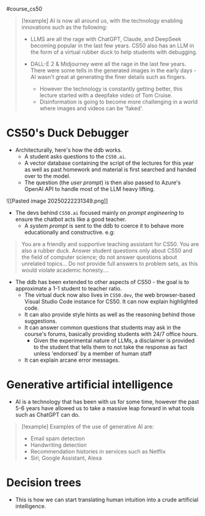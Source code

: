 #course_cs50 

> [!example]
> AI is now all around us, with the technology enabling innovations such as the following:
> 
> - LLMS are all the rage with ChatGPT, Claude, and DeepSeek becoming popular in the last few years. CS50 also has an LLM in the form of a virtual rubber duck to help students with debugging.
>   
> - DALL-E 2 & Midjourney were all the rage in the last few years. There were some tells in the generated images in the early days - AI wasn't great at generating the finer details such as fingers.
>     - However the technology is constantly getting better, this lecture started with a deepfake video of Tom Cruise.
>     - Disinformation is going to become more challenging in a world where images and videos can be 'faked'.

# CS50's Duck Debugger

- Architecturally, here's how the ddb works.
    - A student asks questions to the `CS50.ai`.
    - A vector database containing the script of the lectures for this year as well as past homework and material is first searched and handed over to the model.
    - The question (the *user prompt*) is then also passed to Azure's OpenAI API to handle most of the LLM heavy lifting.

![[Pasted image 20250222231349.png]]

- The devs behind `CS50.ai` focused mainly on *prompt engineering* to ensure the chatbot acts like a good teacher.
    - A *system prompt* is sent to the ddb to coerce it to behave more educationally and constructive. e.g:

> You are a friendly and supportive teaching assistant for CS50. You are also a rubber duck. Answer student questions only about CS50 and the field of computer science; do not answer questions about unrelated topics… Do not provide full answers to problem sets, as this would violate academic honesty….

- The ddb has been extended to other aspects of CS50 - the goal is to approximate a 1-1 student to teacher ratio.
    - The virtual duck now also lives in `CS50.dev`, the web browser-based Visual Studio Code instance for CS50. It can now explain highlighted code.
    - It can also provide style hints as well as the reasoning behind those suggestions.
    - It can answer common questions that students may ask in the course's forums, basically providing students with 24/7 office hours.
        - Given the experimental nature of LLMs, a disclaimer is provided to the student that tells them to not take the response as fact unless 'endorsed' by a member of human staff
    - It can explain arcane error messages.

# Generative artificial intelligence

- AI is a technology that has been with us for some time, however the past 5-6 years have allowed us to take a massive leap forward in what tools such as ChatGPT can do.

> [!example]
> Examples of the use of generative AI are:
> 
> - Email spam detection
> - Handwriting detection
> - Recommendation histories in services such as Netflix
> - Siri, Google Assistant, Alexa

# Decision trees

- This is how we can start translating human intuition into a crude artificial intelligence.
